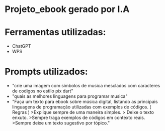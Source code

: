 # Projeto_ebook gerado por I.A

# Ferramentas utilizadas:
- ChatGPT
- WPS

# Prompts utilizados:
- "crie uma imagem com símbolos de musica mesclados com caracteres de codigos no estilo pix dart"
- "quais as melhores linguagens para programar musica"
- "Faça um texto para ebook sobre música digital, listando as principais linguagens de programação utilizadas com exemplos de códigos. ( Regras ) >Explique sempre de uma maneira simples. > Deixe o texto enxuto. >Sempre traga exemplos de códigos em contexto reais. >Sempre deixe um texto sugestivo por tópico."

